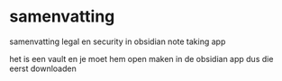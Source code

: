 # samenvatting
samenvatting legal en security in obsidian note taking app

het is een vault en je moet hem open maken in de obsidian app dus die eerst downloaden
